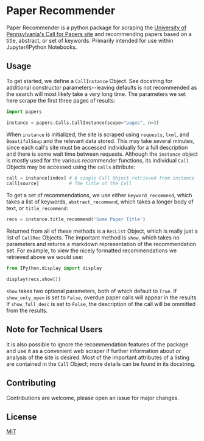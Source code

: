 # Paper Recommender

Paper Recommender is a python package for scraping the [University of Pennsylvania's Call for Papers site](https://call-for-papers.sas.upenn.edu/) and recommending papers based on a title, abstract, or set of keywords.  Primarily intended for use within Jupyter/IPython Notebooks.

## Usage

To get started, we define a `CallInstance` Object.  See docstring for additional constructor parameters--leaving defaults is not recommended as the search will most likely take a very long time. The parameters we set here scrape the first three pages of results:
```python
import papers

instance = papers.Calls.CallInstance(scope="pages", n=3)
```
When `instance` is initialized, the site is scraped using `requests`, `lxml`, and `BeautifulSoup` and the relevant data stored.  This may take several minutes, since each call's site must be accessed individually for a full description and there is some wait time between requests.  Although the `instance` object is mostly used for the various recommender functions, its individual `Call` Objects may be accessed using the `calls` attribute:
```python
call = instance[index] # A single Call Object retrieved from instance
call[source]           # The title of the Call
```
To get a set of recommendations, we use either `keyword_recommend`, which takes a list of keywords, `abstract_recommend`, which takes a longer body of text, or `title_recommend`:
```python
recs = instance.title_recommend('Some Paper Title')
```
Returned from all of these methods is a `RecList` Object, which is really just a list of `CallRec` Objects.  The important method is `show`, which takes no parameters and returns a markdown representation of the recommendation set.  For example, to view the nicely formatted recommendations we retrieved above we would use:
```python
from IPython.display import display

display(recs.show())
```
`show` takes two optional parameters, both of which default to `True`.  If `show_only_open` is set to `False`, overdue paper calls will appear in the results.  If `show_full_desc` is set to `False`, the description of the call will be ommitted from the results.

## Note for Technical Users
It is also possible to ignore the recommendation features of the package and use it as a convenient web scraper if further information about or analysis of the site is desired.  Most of the important attributes of a listing are contained in the `Call` Object; more details can be found in its docstring.

## Contributing

Contributions are welcome, please open an issue for major changes.

## License

[MIT](https://choosealicense.com/licenses/mit/)
